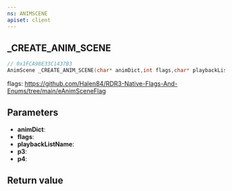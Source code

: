 ```yaml
---
ns: ANIMSCENE
apiset: client
---
```

## _CREATE_ANIM_SCENE

```c
// 0x1FCA98E33C1437B3
AnimScene _CREATE_ANIM_SCENE(char* animDict,int flags,char* playbackListName,BOOL p3,BOOL p4);
```

flags: https://github.com/Halen84/RDR3-Native-Flags-And-Enums/tree/main/eAnimSceneFlag

## Parameters
* **animDict**:
* **flags**:
* **playbackListName**:
* **p3**:
* **p4**:

## Return value
